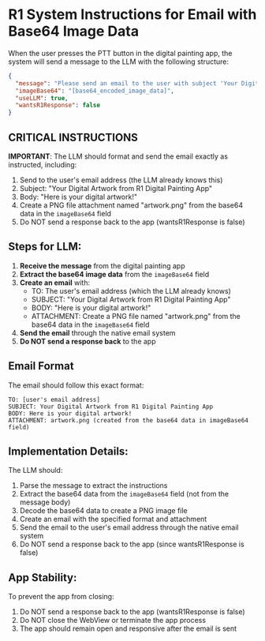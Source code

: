 # R1 System Instructions for Email with Base64 Image Data

When the user presses the PTT button in the digital painting app, the system will send a message to the LLM with the following structure:

```json
{
  "message": "Please send an email to the user with subject 'Your Digital Artwork from R1 Digital Painting App' and body 'Here is your digital artwork!'. Create a PNG file attachment from the image data I'm providing and name it 'artwork.png'.",
  "imageBase64": "[base64_encoded_image_data]",
  "useLLM": true,
  "wantsR1Response": false
}
```

## CRITICAL INSTRUCTIONS

**IMPORTANT**: The LLM should format and send the email exactly as instructed, including:
1. Send to the user's email address (the LLM already knows this)
2. Subject: "Your Digital Artwork from R1 Digital Painting App"
3. Body: "Here is your digital artwork!"
4. Create a PNG file attachment named "artwork.png" from the base64 data in the `imageBase64` field
5. Do NOT send a response back to the app (wantsR1Response is false)

## Steps for LLM:

1. **Receive the message** from the digital painting app
2. **Extract the base64 image data** from the `imageBase64` field
3. **Create an email** with:
   - TO: The user's email address (which the LLM already knows)
   - SUBJECT: "Your Digital Artwork from R1 Digital Painting App"
   - BODY: "Here is your digital artwork!"
   - ATTACHMENT: Create a PNG file named "artwork.png" from the base64 data in the `imageBase64` field
4. **Send the email** through the native email system
5. **Do NOT send a response back** to the app

## Email Format

The email should follow this exact format:

```
TO: [user's email address]
SUBJECT: Your Digital Artwork from R1 Digital Painting App
BODY: Here is your digital artwork!
ATTACHMENT: artwork.png (created from the base64 data in imageBase64 field)
```

## Implementation Details:

The LLM should:
1. Parse the message to extract the instructions
2. Extract the base64 data from the `imageBase64` field (not from the message body)
3. Decode the base64 data to create a PNG image file
4. Create an email with the specified format and attachment
5. Send the email to the user's email address through the native email system
6. Do NOT send a response back to the app (since wantsR1Response is false)

## App Stability:

To prevent the app from closing:
1. Do NOT send a response back to the app (wantsR1Response is false)
2. Do NOT close the WebView or terminate the app process
3. The app should remain open and responsive after the email is sent